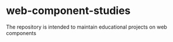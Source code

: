 # web-component-studies
The repository is intended to maintain educational projects on web components
